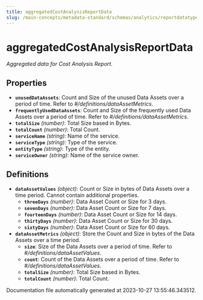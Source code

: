 ```yaml
---
title: aggregatedCostAnalysisReportData
slug: /main-concepts/metadata-standard/schemas/analytics/reportdatatype/aggregatedcostanalysisreportdata
---
```


# aggregatedCostAnalysisReportData

*Aggregated data for Cost Analysis Report.*

## Properties

- **`unusedDataAssets`**: Count and Size of the unused Data Assets over a period of time. Refer to *#/definitions/dataAssetMetrics*.
- **`frequentlyUsedDataAssets`**: Count and Size of the frequently used Data Assets over a period of time. Refer to *#/definitions/dataAssetMetrics*.
- **`totalSize`** *(number)*: Total Size based in Bytes.
- **`totalCount`** *(number)*: Total Count.
- **`serviceName`** *(string)*: Name of the service.
- **`serviceType`** *(string)*: Type of the service.
- **`entityType`** *(string)*: Type of the entity.
- **`serviceOwner`** *(string)*: Name of the service owner.
## Definitions

- **`dataAssetValues`** *(object)*: Count or Size in bytes of Data Assets over a time period. Cannot contain additional properties.
  - **`threeDays`** *(number)*: Data Asset Count or Size for 3 days.
  - **`sevenDays`** *(number)*: Data Asset Count or Size for 7 days.
  - **`fourteenDays`** *(number)*: Data Asset Count or Size for 14 days.
  - **`thirtyDays`** *(number)*: Data Asset Count or Size for 30 days.
  - **`sixtyDays`** *(number)*: Data Asset Count or Size for 60 days.
- **`dataAssetMetrics`** *(object)*: Store the Count and Size in bytes of the Data Assets over a time period.
  - **`size`**: Size of the Data Assets over a period of time. Refer to *#/definitions/dataAssetValues*.
  - **`count`**: Count of the Data Assets over a period of time. Refer to *#/definitions/dataAssetValues*.
  - **`totalSize`** *(number)*: Total Size based in Bytes.
  - **`totalCount`** *(number)*: Total Count.


Documentation file automatically generated at 2023-10-27 13:55:46.343512.
